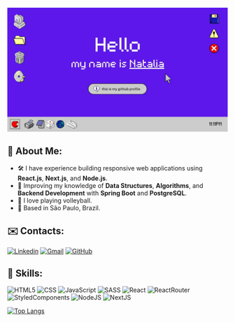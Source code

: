 ![GithubProfile](https://raw.githubusercontent.com/NataliaFrancisca/github-readme-images/main/github-profile-v2.jpg)
</br>

## 🌟 About Me:
- 🛠 I have experience building responsive web applications using **React.js**, **Next.js**, and **Node.js**.
- 📖 Improving my knowledge of **Data Structures**, **Algorithms**, and **Backend Development** with **Spring Boot** and **PostgreSQL**.
- 🏐 I love playing volleyball.
- 🌆 Based in São Paulo, Brazil.

## ✉️ Contacts:
[![Linkedin](https://img.shields.io/badge/LinkedIn-0077B5?style=for-the-badge&logo=linkedin&logoColor=white)](https://www.linkedin.com/in/franciscanatalia/) 
[![Gmail](https://img.shields.io/badge/Gmail-D14836?style=for-the-badge&logo=gmail&logoColor=white)](mailto:nathifrancisca@gmail.com?subject=Assunto)
[![GitHub](https://img.shields.io/badge/GitHub-100000?style=for-the-badge&logo=github&logoColor=white)](https://github.com/nataliaFrancisca)

## 🚀 Skills:
![HTML5](https://img.shields.io/badge/HTML5-E34F26?style=for-the-badge&logo=html5&logoColor=white)
![CSS](https://img.shields.io/badge/CSS3-1572B6?style=for-the-badge&logo=css3&logoColor=white)
![JavaScript](https://img.shields.io/badge/JavaScript-F7DF1E?style=for-the-badge&logo=javascript&logoColor=black)
![SASS](https://img.shields.io/badge/Sass-CC6699?style=for-the-badge&logo=sass&logoColor=white)
![React](https://img.shields.io/badge/React-20232A?style=for-the-badge&logo=react&logoColor=61DAFB)
![ReactRouter](https://img.shields.io/badge/React_Router-CA4245?style=for-the-badge&logo=react-router&logoColor=white)
![StyledComponents](https://img.shields.io/badge/styled--components-DB7093?style=for-the-badge&logo=styled-components&logoColor=white)
![NodeJS](https://img.shields.io/badge/Node.js-43853D?style=for-the-badge&logo=node.js&logoColor=white)
![NextJS](https://img.shields.io/badge/Next.js-202020?style=for-the-badge&logo=next.js&logoColor=white)

 
[![Top Langs](https://github-readme-stats.vercel.app/api/top-langs/?username=nataliaFrancisca&hide_progress=true)](https://github.com/nataliaFrancisca/github-readme-stats)
